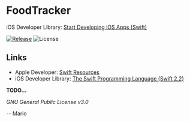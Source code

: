 # FoodTracker

iOS Developer Library: [Start Developing iOS Apps (Swift)](https://developer.apple.com/library/ios/referencelibrary/GettingStarted/DevelopiOSAppsSwift/)

[![Release](https://img.shields.io/github/release/Mokolea/FoodTracker.svg)](https://github.com/Mokolea/FoodTracker/releases)
![License](https://img.shields.io/github/license/Mokolea/FoodTracker.svg)

## Links
 - Apple Developer: [Swift Resources](https://developer.apple.com/swift/resources/)
 - iOS Developer Library: [The Swift Programming Language (Swift 2.2)](https://developer.apple.com/library/ios/documentation/Swift/Conceptual/Swift_Programming_Language/)

**TODO...**

*GNU General Public License v3.0*

-- Mario
